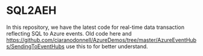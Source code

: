 # SQL2AEH
In this repository, we have the latest code for real-time data transaction reflecting SQL to Azure events.
Old code here and https://github.com/ciaranodonnell/AzureDemos/tree/master/AzureEventHubs/SendingToEventHubs use this to for better understand.


